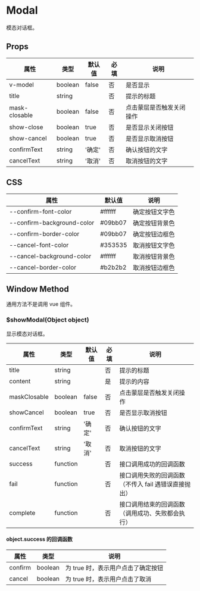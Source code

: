 # Modal

模态对话框。

## Props

| 属性          | 类型    | 默认值 | 必填 | 说明                     |
| ------------- | ------- | ------ | ---- | ------------------------ |
| v-model       | boolean | false  | 否   | 是否显示                 |
| title         | string  |        | 否   | 提示的标题               |
| mask-closable | boolean | false  | 否   | 点击蒙层是否触发关闭操作 |
| show-close    | boolean | true   | 否   | 是否显示关闭按钮         |
| show-cancel   | boolean | true   | 否   | 是否显示取消按钮         |
| confirmText   | string  | '确定' | 否   | 确认按钮的文字           |
| cancelText    | string  | '取消' | 否   | 取消按钮的文字           |

## CSS

| 属性                       | 默认值  | 说明           |
| -------------------------- | ------- | -------------- |
| --confirm-font-color       | #ffffff | 确定按钮文字色 |
| --confirm-background-color | #09bb07 | 确定按钮背景色 |
| --confirm-border-color     | #09bb07 | 确定按钮边框色 |
| --cancel-font-color        | #353535 | 取消按钮文字色 |
| --cancel-background-color  | #ffffff | 取消按钮背景色 |
| --cancel-border-color      | #b2b2b2 | 取消按钮边框色 |

## Window Method

通用方法不是调用 vue 组件。

### \$showModal(Object object)

显示模态对话框。

| 属性         | 类型     | 默认值 | 必填 | 说明                                                 |
| ------------ | -------- | ------ | ---- | ---------------------------------------------------- |
| title        | string   |        | 否   | 提示的标题                                           |
| content      | string   |        | 是   | 提示的内容                                           |
| maskClosable | boolean  | false  | 否   | 点击蒙层是否触发关闭操作                             |
| showCancel   | boolean  | true   | 否   | 是否显示取消按钮                                     |
| confirmText  | string   | '确定' | 否   | 确认按钮的文字                                       |
| cancelText   | string   | '取消' | 否   | 取消按钮的文字                                       |
| success      | function |        | 否   | 接口调用成功的回调函数                               |
| fail         | function |        | 否   | 接口调用失败的回调函数（不传入 fail 遇错误直接抛出） |
| complete     | function |        | 否   | 接口调用结束的回调函数（调用成功、失败都会执行）     |

#### object.success 的回调函数

| 属性    | 类型    | 说明                               |
| ------- | ------- | ---------------------------------- |
| confirm | boolean | 为 true 时，表示用户点击了确定按钮 |
| cancel  | boolean | 为 true 时，表示用户点击了取消     |
